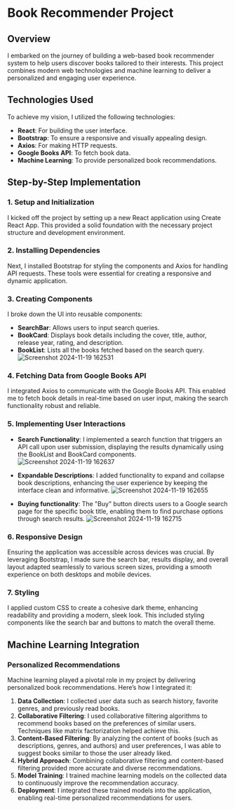 # Book Recommender Project

## Overview
I embarked on the journey of building a web-based book recommender system to help users discover books tailored to their interests. This project combines modern web technologies and machine learning to deliver a personalized and engaging user experience.

## Technologies Used
To achieve my vision, I utilized the following technologies:
- **React**: For building the user interface.
- **Bootstrap**: To ensure a responsive and visually appealing design.
- **Axios**: For making HTTP requests.
- **Google Books API**: To fetch book data.
- **Machine Learning**: To provide personalized book recommendations.

## Step-by-Step Implementation

### 1. Setup and Initialization
I kicked off the project by setting up a new React application using Create React App. This provided a solid foundation with the necessary project structure and development environment.

### 2. Installing Dependencies
Next, I installed Bootstrap for styling the components and Axios for handling API requests. These tools were essential for creating a responsive and dynamic application.

### 3. Creating Components
I broke down the UI into reusable components:
- **SearchBar**: Allows users to input search queries.
- **BookCard**: Displays book details including the cover, title, author, release year, rating, and description.
- **BookList**: Lists all the books fetched based on the search query.
![Screenshot 2024-11-19 162531](https://github.com/user-attachments/assets/470812c3-8eec-49cf-b1b4-f6206a1bafed)

### 4. Fetching Data from Google Books API
I integrated Axios to communicate with the Google Books API. This enabled me to fetch book details in real-time based on user input, making the search functionality robust and reliable.

### 5. Implementing User Interactions
- **Search Functionality**: I implemented a search function that triggers an API call upon user submission, displaying the results dynamically using the BookList and BookCard components.
![Screenshot 2024-11-19 162637](https://github.com/user-attachments/assets/9d9f1bce-f915-407c-a01b-352219a9c974)

- **Expandable Descriptions**: I added functionality to expand and collapse book descriptions, enhancing the user experience by keeping the interface clean and informative.
![Screenshot 2024-11-19 162655](https://github.com/user-attachments/assets/ad560f68-f664-4c2e-b5f4-d57145d8e382)

- **Buying functionality**: The "Buy" button directs users to a Google search page for the specific book title, enabling them to find purchase options through search results.
![Screenshot 2024-11-19 162715](https://github.com/user-attachments/assets/876cf743-0192-42d2-9a66-59c6118fb2a1)

### 6. Responsive Design
Ensuring the application was accessible across devices was crucial. By leveraging Bootstrap, I made sure the search bar, results display, and overall layout adapted seamlessly to various screen sizes, providing a smooth experience on both desktops and mobile devices.

### 7. Styling
I applied custom CSS to create a cohesive dark theme, enhancing readability and providing a modern, sleek look. This included styling components like the search bar and buttons to match the overall theme.

## Machine Learning Integration

### Personalized Recommendations
Machine learning played a pivotal role in my project by delivering personalized book recommendations. Here’s how I integrated it:

1. **Data Collection**: I collected user data such as search history, favorite genres, and previously read books.
2. **Collaborative Filtering**: I used collaborative filtering algorithms to recommend books based on the preferences of similar users. Techniques like matrix factorization helped achieve this.
3. **Content-Based Filtering**: By analyzing the content of books (such as descriptions, genres, and authors) and user preferences, I was able to suggest books similar to those the user already liked.
4. **Hybrid Approach**: Combining collaborative filtering and content-based filtering provided more accurate and diverse recommendations.
5. **Model Training**: I trained machine learning models on the collected data to continuously improve the recommendation accuracy.
6. **Deployment**: I integrated these trained models into the application, enabling real-time personalized recommendations for users.
